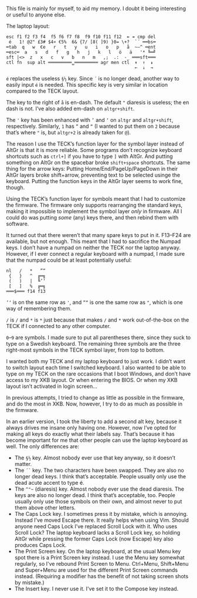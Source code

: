 This file is mainly for myself, to aid my memory. I doubt it being interesting
or useful to anyone else.

The laptop layout:

```
esc f1 f2 f3 f4  f5 f6 f7 f8  f9 f10 f11 f12  ↞ ↠ cmp del
 é   1! @2" £3# $4¤ €5%  6& {7/ [8( ]9) }0= \+?  `´ ══bs═
═tab  q   w  €e   r   t   y   u   i   o   p   å  ~–^ ═ent
═esc═  a   s   d   f   g   h   j   k   l   ö   ä   '* ╚═╝
sft |<>  z   x   c   v   b   n   m   ,;  .:  -_ ═══sft═══
ctl fn  sup alt ═════════␣═════════ agr men ctl  ↟  ↑  ↡
                                                 ←  ↓  →
```

`é` replaces the useless `§½` key. Since `´` is no longer dead, another way to
easily input `é` is needed. This specific key is very similar in location
compared to the TECK layout.

The key to the right of `å` is en-dash. The default `"` diaresis is useless; the
en dash is not. I’ve also added em-dash on `altgr+shift`.

The `'` key has been enhanced with `’` and `‘` on `altgr` and `altgr+shift`,
respectively. Similarly, `1` has `”` and `“` (I wanted to put them on `2`
because that’s where `"` is, but `altgr+2` is already taken for `@`).

The reason I use the TECK’s function layer for the symbol layer instead of AltGr
is that it is more reliable. Some programs don’t recognize keyboard shortcuts
such as `ctrl+]` if you have to type `]` with AltGr. And putting something on
AltGr on the spacebar broke `shift+space` shortcuts. The same thing for the
arrow keys: Putting Home/End/PageUp/PageDown in their AltGr layers broke
shift+arrow, preventing text to be selected usinge the keyboard. Putting the
function keys in the AltGr layer seems to work fine, though.

Using the TECK’s function layer for symbols meant that I had to customize the
firmware. The firmware only supports rearranging the standard keys, making it
impossible to implement the symbol layer _only_ in firmware. All I could do was
putting _some_ (any) keys there, and then rebind them with software.

It turned out that there weren’t that many spare keys to put in it. F13–F24 are
available, but not enough. This meant that I had to sacrifice the Numpad keys. I
don’t have a numpad on neither the TECK nor the laptop anyway. However, if I
ever connect a regular keyboard with a numpad, I made sure that the numpad could
be at least potentially useful:

```
nl   /   *   ”“
 {   }   ^  ╔═╗
 (   )   |  ╚’‘
 [   ]   %  ╔═╗
═══$═══ f14 f13
```

`’‘` is on the same row as `'`, and `”“` is one the same row as `"`, which is
one way of remembering them.

`/` is `/` and `*` is `*` just because that makes `/` and `*` work
out-of-the-box on the TECK if I connected to any other computer.

`0`–`9` are symbols. I made sure to put all parentheses there, since they suck
to type on a Swedish keyboard. The remaining three symbols are the three
right-most symbols in the TECK symbol layer, from top to bottom.

I wanted both my TECK and my laptop keyboard to just work. I didn’t want to
switch layout each time I switched keyboard. I also wanted to be able to type on
my TECK on the rare occasions that I boot Windows, and don’t have access to my
XKB layout. Or when entering the BIOS. Or when my XKB layout isn’t activated in
login screen…

In previous attempts, I tried to change as little as possible in the firmware,
and do the most in XKB. Now, however, I try to do as much as possible in the
firmware.

In an earlier version, I took the liberty to add a second alt key, because it
always drives me insane only having one. However, now I’ve opted for making all
keys do exactly what their labels say. That’s because it has become important
for me that other people can use the laptop keyboard as well. The only
differences are:

- The `§½` key. Almost nobody ever use that key anyway, so it doesn’t matter.
- The `` ´` `` key. The two characters have been swapped. They are also no
  longer dead keys. I think that’s acceptable. People usually only use the dead
  acute accent to type é.
- The `^"~` (diaresis) key. Almost nobody ever use the dead diaresis. The keys
  are also no longer dead. I think that’s acceptable, too. People usually only
  use those symbols on their own, and almost never to put them above other
  letters.
- The Caps Lock key. I sometimes press it by mistake, which is annoying. Instead
  I’ve moved Escape there. It really helps when using Vim. Should anyone need
  Caps Lock I’ve replaced Scroll Lock with it. Who uses Scroll Lock? The laptop
  keyboard lacks a Scroll Lock key, so holding AltGr while pressing the former
  Caps Lock (now Escape) key also produces Caps Lock.
- The Print Screen key. On the laptop keyboard, at the usual Menu key spot there
  is a Print Screen key instead. I use the Menu key somewhat regularly, so I've
  rebound Print Screen to Menu. Ctrl+Menu, Shift+Menu and Super+Menu are used
  for the different Print Screen commands instead. (Requiring a modifier has the
  benefit of not taking screen shots by mistake.)
- The Insert key. I never use it. I've set it to the Compose key instead.
